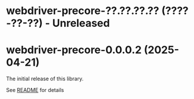 # webdriver-precore-??.??.??.?? (????-??-??) - Unreleased

# webdriver-precore-0.0.0.2 (2025-04-21)

The initial release of this library.

See [README](README.md) for details